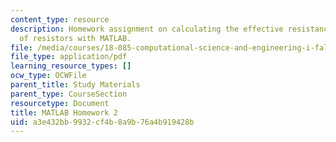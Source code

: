 ```yaml
---
content_type: resource
description: Homework assignment on calculating the effective resistance of a network
  of resistors with MATLAB.
file: /media/courses/18-085-computational-science-and-engineering-i-fall-2008/a3e432bb9932cf4b8a9b76a4b919428b_matlab2.pdf
file_type: application/pdf
learning_resource_types: []
ocw_type: OCWFile
parent_title: Study Materials
parent_type: CourseSection
resourcetype: Document
title: MATLAB Homework 2
uid: a3e432bb-9932-cf4b-8a9b-76a4b919428b
---
```

